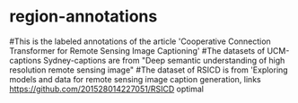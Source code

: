 # region-annotations
#This is the labeled annotations of the article 'Cooperative Connection Transformer for Remote Sensing Image Captioning'
#The datasets of UCM-captions Sydney-captions are from "Deep semantic understanding of high resolution remote sensing image"
#The dataset of RSICD is from 'Exploring models and data for remote sensing image caption generation, links https://github.com/201528014227051/RSICD optimal

